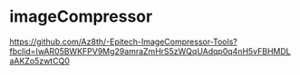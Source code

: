 # imageCompressor
https://github.com/Az8th/-Epitech-ImageCompressor-Tools?fbclid=IwAR05BWKFPV9Mg29amraZmHrS5zWQqUAdqp0q4nH5vFBHMDLaAKZo5zwtCQ0
